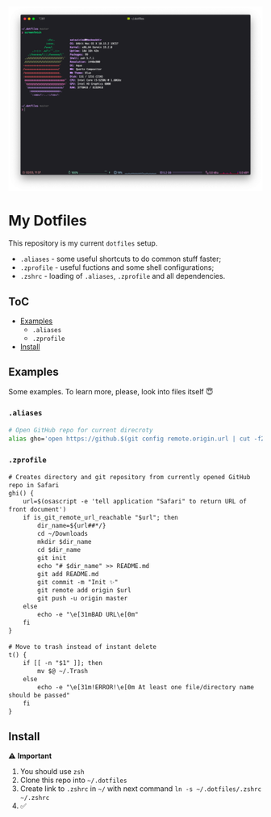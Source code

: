 ![Setup](./media/setup.png)

# My Dotfiles 

This repository is my current `dotfiles` setup. 

* `.aliases` - some useful shortcuts to do common stuff faster;
* `.zprofile` - useful fuctions and some shell configurations;
* `.zshrc` - loading of `.aliases`, `.zprofile` and all dependencies.

## ToC

- [Examples](#examples)
    - `.aliases`
    - `.zprofile`
- [Install](#install)


## Examples 

Some examples. To learn more, please, look into files itself 😇

### `.aliases`

```bash
# Open GitHub repo for current direcroty
alias gho='open https://github.$(git config remote.origin.url | cut -f2 -d. | tr ':' /)'
```

### `.zprofile`

```shell
# Creates directory and git repository from currently opened GitHub repo in Safari	
ghi() {
    url=$(osascript -e 'tell application "Safari" to return URL of front document')
    if is_git_remote_url_reachable "$url"; then
        dir_name=${url##*/}
        cd ~/Downloads
        mkdir $dir_name
        cd $dir_name
        git init
        echo "# $dir_name" >> README.md
        git add README.md
        git commit -m "Init ✨"
        git remote add origin $url
        git push -u origin master
    else
        echo -e "\e[31mBAD URL\e[0m"
    fi
}

# Move to trash instead of instant delete 
t() {
    if [[ -n "$1" ]]; then
        mv $@ ~/.Trash
    else
        echo -e "\e[31m!ERROR!\e[0m At least one file/directory name should be passed"
    fi
}
```

## Install

⚠️ **Important**

1. You should use `zsh`
2. Clone this repo into `~/.dotfiles`
3. Create link to `.zshrc` in `~/` with next command `ln -s ~/.dotfiles/.zshrc ~/.zshrc` 
4. ✅